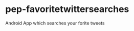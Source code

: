 pep-favoritetwittersearches
===========================

Android App which searches your forite tweets
